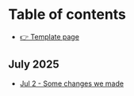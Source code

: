 # Table of contents

* [👉 Template page](README.md)

## July 2025

* [Jul 2 - Some changes we made](july-2025/jul-2-some-changes-we-made.md)
